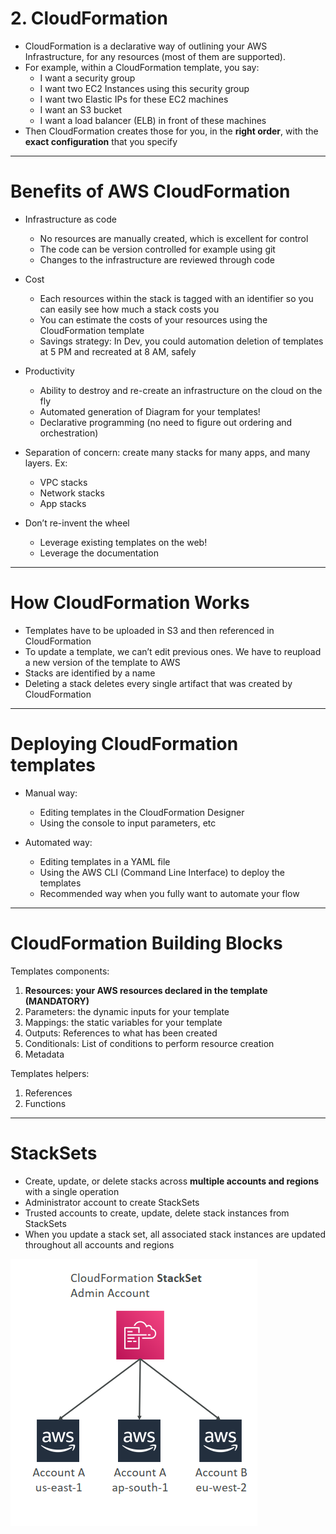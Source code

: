 # 2. CloudFormation

- CloudFormation is a declarative way of outlining your AWS Infrastructure, for any resources (most of them are supported).
- For example, within a CloudFormation template, you say:
    - I want a security group
    - I want two EC2 Instances using this security group
    - I want two Elastic IPs for these EC2 machines
    - I want an S3 bucket
    - I want a load balancer (ELB) in front of these machines
- Then CloudFormation creates those for you, in the **right order**, with the **exact configuration** that you specify

---

# Benefits of AWS CloudFormation

- Infrastructure as code
    - No resources are manually created, which is excellent for control
    - The code can be version controlled for example using git
    - Changes to the infrastructure are reviewed through code

- Cost
    - Each resources within the stack is tagged with an identifier so you can easily see how much a stack costs you
    - You can estimate the costs of your resources using the CloudFormation template
    - Savings strategy: In Dev, you could automation deletion of templates at 5 PM and recreated at 8 AM, safely

- Productivity
    - Ability to destroy and re-create an infrastructure on the cloud on the fly
    - Automated generation of Diagram for your templates!
    - Declarative programming (no need to figure out ordering and orchestration)

- Separation of concern: create many stacks for many apps, and many layers. Ex:
    - VPC stacks
    - Network stacks
    - App stacks

- Don’t re-invent the wheel
    - Leverage existing templates on the web!
    - Leverage the documentation

---

# How CloudFormation Works

- Templates have to be uploaded in S3 and then referenced in CloudFormation
- To update a template, we can’t edit previous ones. We have to reupload a new version of the template to AWS
- Stacks are identified by a name
- Deleting a stack deletes every single artifact that was created by CloudFormation

---

# Deploying CloudFormation templates

- Manual way:
    - Editing templates in the CloudFormation Designer
    - Using the console to input parameters, etc

- Automated way:
    - Editing templates in a YAML file
    - Using the AWS CLI (Command Line Interface) to deploy the templates
    - Recommended way when you fully want to automate your flow

---

# CloudFormation Building Blocks

Templates components:

1. **Resources: your AWS resources declared in the template (MANDATORY)**
2. Parameters: the dynamic inputs for your template
3. Mappings: the static variables for your template
4. Outputs: References to what has been created
5. Conditionals: List of conditions to perform resource creation
6. Metadata

Templates helpers:

1. References
2. Functions

---

# StackSets

- Create, update, or delete stacks across **multiple accounts and regions** with a single operation
- Administrator account to create StackSets
- Trusted accounts to create, update, delete stack instances from StackSets
- When you update a stack set, all associated stack instances are updated throughout all accounts and regions

![2%20CloudFormation/Untitled.png](2%20CloudFormation/Untitled.png)